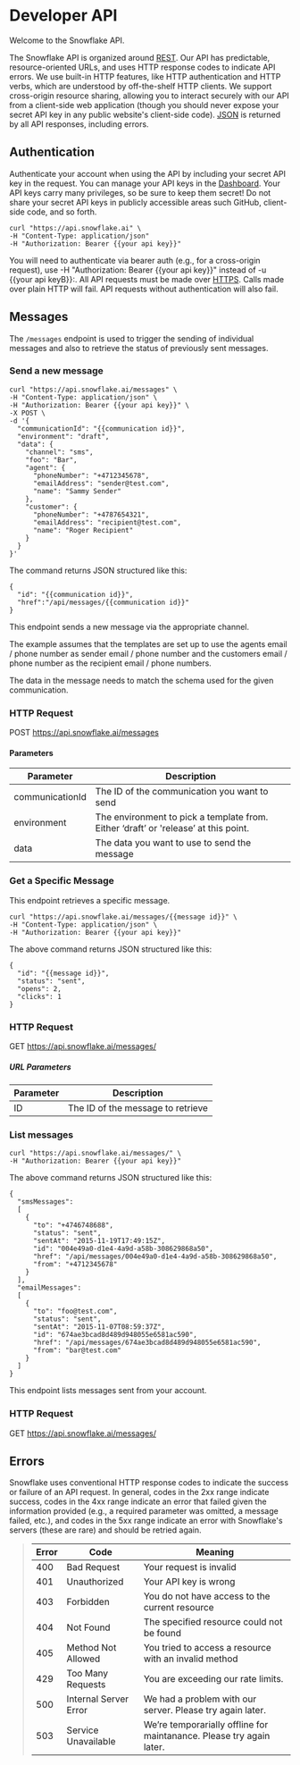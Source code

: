 Developer API
================

Welcome to the Snowflake API.

The Snowflake API is organized around [REST](http://en.wikipedia.org/wiki/Representational_State_Transfer). Our API has predictable, resource-oriented URLs, and uses HTTP response codes to indicate API errors. We use built-in HTTP features, like HTTP authentication and HTTP verbs, which are understood by off-the-shelf HTTP clients. We support cross-origin resource sharing, allowing you to interact securely with our API from a client-side web application (though you should never expose your secret API key in any public website's client-side code). [JSON](http://www.json.org/) is returned by all API responses, including errors.

Authentication
--------------

Authenticate your account when using the API by including your secret API key in the request. You can manage your API keys in the [Dashboard](https://app.snowflake.ai/#/admin/api_access). Your API keys carry many privileges, so be sure to keep them secret! Do not share your secret API keys in publicly accessible areas such GitHub, client-side code, and so forth.

```
curl "https://api.snowflake.ai" \
-H "Content-Type: application/json"
-H "Authorization: Bearer {{your api key}}"
```

You will need to authenticate via bearer auth (e.g., for a cross-origin request), use -H "Authorization: Bearer {{your api key}}" instead of -u {{your api keyB}}:.
All API requests must be made over [HTTPS](http://en.wikipedia.org/wiki/HTTP_Secure). Calls made over plain HTTP will fail. API requests without authentication will also fail.

Messages
--------

The `/messages` endpoint is used to trigger the sending of individual messages and also to retrieve the status of previously sent messages.

### Send a new message


```
curl "https://api.snowflake.ai/messages" \
-H "Content-Type: application/json" \
-H "Authorization: Bearer {{your api key}}" \
-X POST \
-d '{
  "communicationId": "{{communication id}}",
  "environment": "draft",
  "data": {
    "channel": "sms",
    "foo": "Bar",
    "agent": {
      "phoneNumber": "+4712345678",
      "emailAddress": "sender@test.com",
      "name": "Sammy Sender"
    },
    "customer": {
      "phoneNumber": "+4787654321",
      "emailAddress": "recipient@test.com",
      "name": "Roger Recipient"
    }
  }
}'
```
The command returns JSON structured like this:

```
{
  "id": "{{communication id}}",
  "href":"/api/messages/{{communication id}}"
}
```

This endpoint sends a new message via the appropriate channel.

The example assumes that the templates are set up to use the agents email / phone number as sender email / phone number and the customers email / phone number as the recipient email / phone numbers.

The data in the message needs to match the schema used for the given communication.

### HTTP Request

POST https://api.snowflake.ai/messages

#### Parameters

Parameter | Description
----------|------------
communicationId | The ID of the communication you want to send
environment | The environment to pick a template from. Either ‘draft’ or 'release’ at this point.
data | The data you want to use to send the message

### Get a Specific Message

This endpoint retrieves a specific message.

```
curl "https://api.snowflake.ai/messages/{{message id}}" \
-H "Content-Type: application/json" \
-H "Authorization: Bearer {{your api key}}"
```
The above command returns JSON structured like this:

```
{
  "id": "{{message id}}",
  "status": "sent",
  "opens": 2,
  "clicks": 1
}
```


### HTTP Request

GET https://api.snowflake.ai/messages/<ID>

##### URL Parameters

Parameter | Description
----------|------------
ID | The ID of the message to retrieve

### List messages

```
curl "https://api.snowflake.ai/messages/" \
-H "Authorization: Bearer {{your api key}}"
```

The above command returns JSON structured like this:

```
{
  "smsMessages":
  [
    {
      "to": "+4746748688",
      "status": "sent",
      "sentAt": "2015-11-19T17:49:15Z",
      "id": "004e49a0-d1e4-4a9d-a58b-308629868a50",
      "href": "/api/messages/004e49a0-d1e4-4a9d-a58b-308629868a50",
      "from": "+4712345678"
    }
  ],
  "emailMessages":
  [
    {
      "to": "foo@test.com",
      "status": "sent",
      "sentAt": "2015-11-07T08:59:37Z",
      "id": "674ae3bcad8d489d948055e6581ac590",
      "href": "/api/messages/674ae3bcad8d489d948055e6581ac590",
      "from": "bar@test.com"
    }
  ]
}
```

This endpoint lists messages sent from your account.

### HTTP Request

GET https://api.snowflake.ai/messages/






Errors
------

Snowflake uses conventional HTTP response codes to indicate the success or failure of an API request. In general, codes in the 2xx range indicate success, codes in the 4xx range indicate an error that failed given the information provided (e.g., a required parameter was omitted, a message failed, etc.), and codes in the 5xx range indicate an error with Snowflake's servers (these are rare) and should be retried again.

>Error|Code|Meaning
>-----|----|-------
>400 | Bad Request | Your request is invalid
>401 | Unauthorized | Your API key is wrong
>403 | Forbidden | You do not have access to the current resource
>404 | Not Found | The specified resource could not be found
>405 | Method Not Allowed | You tried to access a resource with an invalid method
>429 | Too Many Requests | You are exceeding our rate limits.
>500 | Internal Server Error | We had a problem with our server. Please try again later.
>503 | Service Unavailable | We’re temporarially offline for maintanance. Please try again later.
